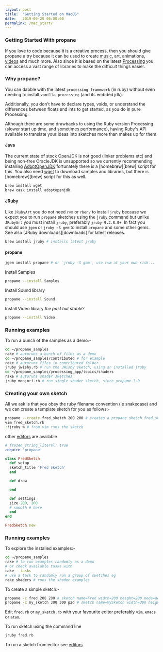 ```yaml
---
layout: post
title:  "Getting Started on MacOS"
date:   2019-09-29 06:00:00
permalink: /mac_start/
---
```


### Getting Started With propane

If you love to code because it is a creative process, then you should give propane a try because it can be used to create [music][sound], art, animations, [videos][video] and much more. Also since it is based on the latest [Processing][processing] you can access a vast range of libraries to make the difficult things easier.

### Why propane?

You can dabble with the latest `processing framework` (in ruby) without even needing to install `vanilla processing` (and its embded jdk).

Additionally, you don't have to declare types, voids, or understand the differences between floats and ints to get started, as you do in pure Processing.

Although there are some drawbacks to using the Ruby version Processing (slower start up time, and sometimes performance), having Ruby's API available to translate your ideas into sketches more than makes up for them.

#### Java ####

The current state of stock OpenJDK is not good (linker problems etc) and being non-free OracleJDK is unsupported so we currently recommending installing [AdoptOpenJDK][adopt] fortunately there is a [homebrew][brew] script for this. You also need [wget][wget] to download samples and libraries, but there is [homebrew][brew] script for this as well.

```bash
brew install wget
brew cask install adoptopenjdk
```

#### JRuby ####

Like `JRubyArt` you do not need `rvm` or `rbenv` to install `jruby` because we expect you to run `propane` sketches using the `jruby` command but unlike `JRubyArt` you must install `jruby`, preferably `jruby-9.2.8.0+`. In fact you should use `jgem` or `jruby -S gem` to install `propane` and some other gems. See also [JRuby downloads][downloads] for latest releases.

```bash
brew install jruby # installs latest jruby
```

#### propane ####

```bash
jgem install propane # or `jruby -S gem`, use rvm at your own risk...
```

Install Samples

```bash
propane --install Samples
```

Install Sound library

```bash
propane --install Sound
```

Install Video library _the past but stable?_

```bash
propane --install Video
```

### Running examples

To run a bunch of the samples as a demo:-

```bash
cd ~/propane_samples
rake # autoruns a bunch of files as a demo
cd ~/propane_samples/contributed # for example
rake # autoruns files in contributed folder
jruby jwishy.rb # run the JWishy sketch, using an installed jruby
cd ~/propane_samples/processing_app/topics/shaders
rake # autoruns shader sketches
jruby monjori.rb # run single shader sketch, since propane-1.0
```

### Creating your own sketch

All we ask is that you obey the ruby filename convention (ie snakecase) and we can create a template sketch for you as follows:-

```bash
propane --create fred_sketch 200 200 # creates a propane sketch fred_sketch.rb (see below)
vim fred_sketch.rb
:!jruby % # from vim runs the sketch
```

other [editors][editors] are available

```ruby
# frozen_string_literal: true
require 'propane'

class FredSketch
  def setup
  sketch_title 'Fred Sketch'
  end

  def draw

  end

  def settings
  size 200, 200
  # smooth # here
  end
end

FredSketch.new
```

### Running examples ###

To explore the installed examples:-
```bash
cd ~/propane_samples
rake # to run examples randomly as a demo
# or check available tasks with
rake --tasks
# use a task to randomly run a group of sketches eg
rake shaders # runs the shader examples
```

To create a simple sketch:-
```bash
propane -c fred 200 200 # sketch name=Fred width=200 height=200 mode=default
propane -c my_sketch 300 300 p2d # sketch name=MySketch width=300 height=300 mode=P2D
```
Edit `fred.rb` or `my_sketch.rb` with your favourite editor preferably `vim`, `emacs` or `atom`.

To run sketch using the command line

```bash
jruby fred.rb
```

To run a sketch from editor see [editors][editors]

[report]:https://github.com/processing/processing/issues/5006
[api]: {{site.github.url}}/methods/processing_api.html
[editors]:{{site.github.url}}/editors/
[ben]:https://blog.engineyard.com/2015/getting-started-with-ruby-processing
[processing]:https://processing.org/
[gem]:https://rubygems.org/gems/ruby-processing
[propane]:https://rubygems.org/gems/propane
[changes]:https://github.com/processing/processing/wiki/Changes-in-3.0
[official]:https://processing.org/download/?processing
[platforms]:https://github.com/processing/processing/wiki/Supported-Platforms
[bitnami]:https://bitnami.com/stack/jruby/installer
[sound]:https://monkstone.github.io/_posts/minim
[video]:https://monkstone.github.io/_posts/create_video
[adopt]:https://adoptopenjdk.net/
[download]:https://www.jruby.org/download
[wget]:http://gnuwin32.sourceforge.net/packages/wget.htm
